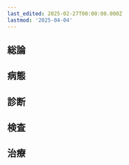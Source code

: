 ```yaml
---
last_edited: 2025-02-27T00:00:00.000Z
lastmod: '2025-04-04'
---
```





## 総論

  

## 病態

  

## 診断

  

## 検査

  

## 治療
